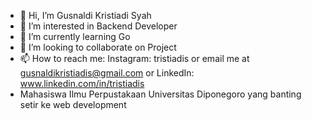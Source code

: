 - 👋 Hi, I’m Gusnaldi Kristiadi Syah
- 👀 I’m interested in Backend Developer
- 🌱 I’m currently learning Go
- 💞️ I’m looking to collaborate on Project
- 📫 How to reach me: Instagram: tristiadis or email me at gusnaldikristiadis@gmail.com or LinkedIn: www.linkedin.com/in/tristiadis
- Mahasiswa Ilmu Perpustakaan Universitas Diponegoro yang banting setir ke web development


<!---
gusnaldikrist/gusnaldikrist is a ✨ special ✨ repository because its `README.md` (this file) appears on your GitHub profile.
You can click the Preview link to take a look at your changes.
--->
